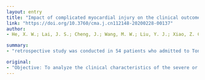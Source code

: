```yaml
---
layout: entry
title: "Impact of complicated myocardial injury on the clinical outcome of severe or critically ill COVID-19 patients"
link: "https://doi.org/10.3760/cma.j.cn112148-20200228-00137"
author:
- He, X. W.; Lai, J. S.; Cheng, J.; Wang, M. W.; Liu, Y. J.; Xiao, Z. C.; Xu, C.; Li, S. S.; Zeng, H. S.

summary:
- "retrospective study was conducted in 54 patients who admitted to Tongji hospital from February 3, 2020 to February 24, 2020. The clinical characteristics and hospital mortality rate were analyzed and compared between the patients with or without myocardial injury. Among the patients, 24 (44.4%) patients were complicated with hypertension, 13 (24.1%) with diabetes, 8 (14.8%) with coronary heart disease, and 3 (5.6%) with previous cerebral infarction."

original:
- "Objective: To analyze the clinical characteristics of the severe or critically ill patients with novel coronavirus pneumonia (COVID-19), and evaluate the impact of complicated myocardial injury on the prognosis of these patients. Methods: A retrospective study was conducted in 54 patients who admitted to Tongji hospital from February 3, 2020 to February 24, 2020 and met the criteria of severe or critical conditions of COVID-19. The clinical characteristics and hospital mortality rate were analyzed and compared between the patients with or without myocardial injury, which was defined with 3 times higher serum cardiac troponin value. Results: The median age of the 54 patients was 68 (59.8, 74.3) years. Among all the patients, 24 (44.4%) patients were complicated with hypertension, 13 (24.1%) with diabetes, 8 (14.8%) with coronary heart disease, and 3 (5.6%) with previous cerebral infarction. During hospitalization, 24 (44.4%) of the patients were complicated with myocardial injury and 26 (48.1%) patients died in hospital. In-hospital mortality was significantly higher in patients with myocardial injury than in patients without myocardial injury (14 (60.9%) vs. 8 (25.8%), P=0.013). Moreover, the levels of C-reactive protein (153.6 (80.3, 240.7) ng/L vs. 49.8 (15.9, 101.9) ng/L) and N-terminal pro-B-type natriuretic peptide (852.0 (400.0, 2 315.3) ng/L vs. 197.0 (115.3, 631.0) ng/L) were significantly higher than patients without myocardial injury (all P<0.01). Conclusions: Prevalence of myocardial injury is high among severe or critically ill COVID-19 patients. Severe or critically ill COVID-19 patients with myocardial injury face a significantly higher risk of in-hospital mortality. The study suggests that it is important to monitor and manage the myocardial injury during hospitalization for severe or critically ill COVID-19 patients."
---
```


